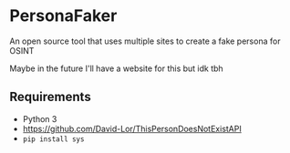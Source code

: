 # PersonaFaker 
An open source tool that uses multiple sites to create a fake persona for OSINT

Maybe in the future I'll have a website for this but idk tbh

## Requirements
 - Python 3
 - https://github.com/David-Lor/ThisPersonDoesNotExistAPI
 - `pip install sys`
